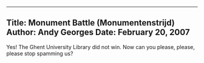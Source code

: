 -----
Title:  Monument Battle (Monumentenstrijd)
Author: Andy Georges
Date: February 20, 2007
----







Yes! The Ghent University Library did not win. Now can you please,
please, please stop spamming us?




